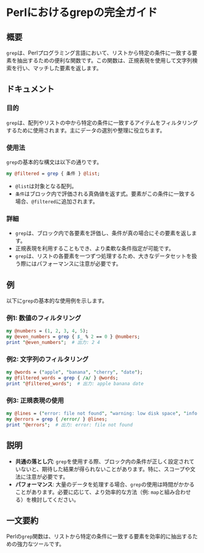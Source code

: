 <!--
Meta Description: # Perlにおけるgrepの完全ガイド ## 概要 `grep`は、Perlプログラミング言語において、リストから特定の条件に一致する要素を抽出するための便利な関数です。この関数は、正規表現を使用して文字列検索を行い、マッチした要素を返します。 ## ドキュメント ### 目的 `grep`は、配...
Meta Keywords: grep, perl, print, error, filtered
-->

# Perlにおけるgrepの完全ガイド

## 概要
`grep`は、Perlプログラミング言語において、リストから特定の条件に一致する要素を抽出するための便利な関数です。この関数は、正規表現を使用して文字列検索を行い、マッチした要素を返します。

## ドキュメント
### 目的
`grep`は、配列やリストの中から特定の条件に一致するアイテムをフィルタリングするために使用されます。主にデータの選別や整理に役立ちます。

### 使用法
`grep`の基本的な構文は以下の通りです。

```perl
my @filtered = grep { 条件 } @list;
```

- `@list`は対象となる配列。
- `条件`はブロック内で評価される真偽値を返す式。要素がこの条件に一致する場合、`@filtered`に追加されます。

### 詳細
- `grep`は、ブロック内で各要素を評価し、条件が真の場合にその要素を返します。
- 正規表現を利用することもでき、より柔軟な条件指定が可能です。
- `grep`は、リストの各要素を一つずつ処理するため、大きなデータセットを扱う際にはパフォーマンスに注意が必要です。

## 例
以下に`grep`の基本的な使用例を示します。

### 例1: 数値のフィルタリング
```perl
my @numbers = (1, 2, 3, 4, 5);
my @even_numbers = grep { $_ % 2 == 0 } @numbers;
print "@even_numbers";  # 出力: 2 4
```

### 例2: 文字列のフィルタリング
```perl
my @words = ("apple", "banana", "cherry", "date");
my @filtered_words = grep { /a/ } @words;
print "@filtered_words";  # 出力: apple banana date
```

### 例3: 正規表現の使用
```perl
my @lines = ("error: file not found", "warning: low disk space", "info: operation successful");
my @errors = grep { /error/ } @lines;
print "@errors";  # 出力: error: file not found
```

## 説明
- **共通の落とし穴**: `grep`を使用する際、ブロック内の条件が正しく設定されていないと、期待した結果が得られないことがあります。特に、スコープや文法に注意が必要です。
- **パフォーマンス**: 大量のデータを処理する場合、`grep`の使用は時間がかかることがあります。必要に応じて、より効率的な方法（例: `map`と組み合わせる）を検討してください。

## 一文要約
Perlの`grep`関数は、リストから特定の条件に一致する要素を効率的に抽出するための強力なツールです。